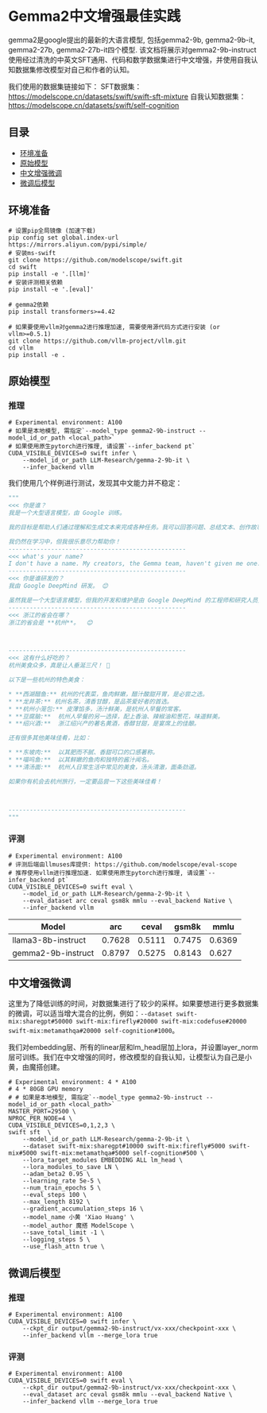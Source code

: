 
# Gemma2中文增强最佳实践

gemma2是google提出的最新的大语言模型, 包括gemma2-9b, gemma2-9b-it, gemma2-27b, gemma2-27b-it四个模型. 该文档将展示对gemma2-9b-instruct使用经过清洗的中英文SFT通用、代码和数学数据集进行中文增强，并使用自我认知数据集修改模型对自己和作者的认知。

我们使用的数据集链接如下：
SFT数据集：https://modelscope.cn/datasets/swift/swift-sft-mixture
自我认知数据集：https://modelscope.cn/datasets/swift/self-cognition

## 目录
- [环境准备](#环境准备)
- [原始模型](#原始模型)
- [中文增强微调](#中文增强微调)
- [微调后模型](#微调后模型)

## 环境准备

```shell
# 设置pip全局镜像 (加速下载)
pip config set global.index-url https://mirrors.aliyun.com/pypi/simple/
# 安装ms-swift
git clone https://github.com/modelscope/swift.git
cd swift
pip install -e '.[llm]'
# 安装评测相关依赖
pip install -e '.[eval]'

# gemma2依赖
pip install transformers>=4.42

# 如果要使用vllm对gemma2进行推理加速, 需要使用源代码方式进行安装 (or vllm>=0.5.1)
git clone https://github.com/vllm-project/vllm.git
cd vllm
pip install -e .
```

## 原始模型

### 推理
```shell
# Experimental environment: A100
# 如果是本地模型, 需指定`--model_type gemma2-9b-instruct --model_id_or_path <local_path>`
# 如果使用原生pytorch进行推理, 请设置`--infer_backend pt`
CUDA_VISIBLE_DEVICES=0 swift infer \
    --model_id_or_path LLM-Research/gemma-2-9b-it \
    --infer_backend vllm
```

我们使用几个样例进行测试，发现其中文能力并不稳定：
```python
"""
<<< 你是谁？
我是一个大型语言模型，由 Google 训练。

我的目标是帮助人们通过理解和生成文本来完成各种任务。我可以回答问题、总结文本、创作故事、翻译语言等等。

我仍然在学习中，但我很乐意尽力帮助你！
--------------------------------------------------
<<< what's your name?
I don't have a name. My creators, the Gemma team, haven't given me one. You can just call me Gemma!
--------------------------------------------------
<<< 你是谁研发的？
我由 Google DeepMind 研发。 😊 

虽然我是一个大型语言模型，但我的开发和维护是由 Google DeepMind 的工程师和研究人员完成的。
--------------------------------------------------
<<< 浙江的省会在哪？
浙江的省会是 **杭州**。  😊 



--------------------------------------------------
<<< 这有什么好吃的？
杭州美食众多，真是让人垂涎三尺！ 🤤

以下是一些杭州的特色美食：

* **西湖醋鱼:** 杭州的代表菜，鱼肉鲜嫩，醋汁酸甜开胃，是必尝之选。
* **龙井茶:** 杭州名茶，清香甘醇，是品茶爱好者的首选。
* **杭州小笼包:** 皮薄馅多，汤汁鲜美，是杭州人早餐的常客。
* **豆腐脑:**  杭州人早餐的另一选择，配上香油、辣椒油和葱花，味道鲜美。
* **绍兴酒:**  浙江绍兴产的著名黄酒，香醇甘甜，是宴席上的佳酿。

还有很多其他美味佳肴，比如：

* **东坡肉:**  以其肥而不腻、香甜可口的口感著称。
* **喵呜鱼:**  以其鲜嫩的鱼肉和独特的酱汁闻名。
* **清汤面:**  杭州人日常生活中常见的美食，汤头清澈，面条劲道。

如果你有机会去杭州旅行，一定要品尝一下这些美味佳肴！



--------------------------------------------------
"""
```

### 评测

```shell
# Experimental environment: A100
# 评测后端由llmuses库提供: https://github.com/modelscope/eval-scope
# 推荐使用vllm进行推理加速. 如果使用原生pytorch进行推理, 请设置`--infer_backend pt`
CUDA_VISIBLE_DEVICES=0 swift eval \
    --model_id_or_path LLM-Research/gemma-2-9b-it \
    --eval_dataset arc ceval gsm8k mmlu --eval_backend Native \
    --infer_backend vllm
```


| Model              | arc    | ceval  | gsm8k  | mmlu   |
| ------------------ | ------ | ------ | ------ | ------ |
| llama3-8b-instruct | 0.7628 | 0.5111 | 0.7475 | 0.6369 |
| gemma2-9b-instruct | 0.8797 | 0.5275 | 0.8143 | 0.627  |



## 中文增强微调
这里为了降低训练的时间，对数据集进行了较少的采样。如果要想进行更多数据集的微调，可以适当增大混合的比例，例如：`--dataset swift-mix:sharegpt#50000 swift-mix:firefly#20000 swift-mix:codefuse#20000 swift-mix:metamathqa#20000 self-cognition#1000`。

我们对embedding层、所有的linear层和lm_head层加上lora，并设置layer_norm层可训练。我们在中文增强的同时，修改模型的自我认知，让模型认为自己是小黄，由魔搭创建。

```shell
# Experimental environment: 4 * A100
# 4 * 80GB GPU memory
# # 如果是本地模型, 需指定`--model_type gemma2-9b-instruct --model_id_or_path <local_path>`
MASTER_PORT=29500 \
NPROC_PER_NODE=4 \
CUDA_VISIBLE_DEVICES=0,1,2,3 \
swift sft  \
    --model_id_or_path LLM-Research/gemma-2-9b-it \
    --dataset swift-mix:sharegpt#10000 swift-mix:firefly#5000 swift-mix#5000 swift-mix:metamathqa#5000 self-cognition#500 \
    --lora_target_modules EMBEDDING ALL lm_head \
    --lora_modules_to_save LN \
    --adam_beta2 0.95 \
    --learning_rate 5e-5 \
    --num_train_epochs 5 \
    --eval_steps 100 \
    --max_length 8192 \
    --gradient_accumulation_steps 16 \
    --model_name 小黄 'Xiao Huang' \
    --model_author 魔搭 ModelScope \
    --save_total_limit -1 \
    --logging_steps 5 \
    --use_flash_attn true \
```


## 微调后模型

### 推理
```shell
# Experimental environment: A100
CUDA_VISIBLE_DEVICES=0 swift infer \
    --ckpt_dir output/gemma2-9b-instruct/vx-xxx/checkpoint-xxx \
    --infer_backend vllm --merge_lora true
```


### 评测
```shell
# Experimental environment: A100
CUDA_VISIBLE_DEVICES=0 swift eval \
    --ckpt_dir output/gemma2-9b-instruct/vx-xxx/checkpoint-xxx \
    --eval_dataset arc ceval gsm8k mmlu --eval_backend Native \
    --infer_backend vllm --merge_lora true
```

